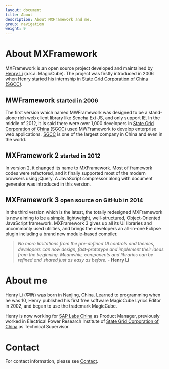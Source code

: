 ```yaml
---
layout: document
title: About
description: About MXFramework and me.
group: navigation
weight: 9
---
```


# About MXFramework
MXFramework is an open source project developed and maintained by [Henry Li](#about-me) (a.k.a. MagicCube).
The project was firstly introduced in 2006 when Henry started his internship in [State Grid Corporation of China (SGCC)](http://www.sgcc.com.cn/ywlm/index.shtml).

## MWFramework <small>started in 2006</small>
The first version which named MWFramework was designed to be a stand-alone rich web client library like Sencha Ext JS, and only support IE.
In the middle of 2012, it is said there were over 1,000 developers in [State Grid Corporation of China (SGCC)](http://www.sgcc.com.cn/ywlm/index.shtml) used MWFramework to develop enterprise web applications.
[SGCC](http://www.sgcc.com.cn/ywlm/index.shtml) is one of the largest company in China and even in the world.

## MXFramework 2 <small>started in 2012</small>
In version 2, it changed its name to MXFramework. Most of framework codes were refactored, and it finally supported most of the modern browsers using jQuery.
A JavaScript compressor along with document generator was introduced in this version. 

## MXFramework 3 <small>open source on GitHub in 2014</small>
In the third version which is the latest, the totally redesigned MXFramework is now aiming to be a simple, lightweight, well-structured, Object-Oriented JavaScript framework.
MXFramework 3 gives up all its UI libraries and uncommonly used utilities, and brings the developers an all-in-one Eclipse plugin including a brand new module-based compiler.

> *No more limitations from the pre-defined UI controls and themes, developers can now design, fast-prototype and implement their ideas from the beginning.*
> *Meanwhie, components and libraries can be refined and shared just as easy as before.* - **Henry Li**   

# About me
Henry Li (李昕) was born in Nanjing, China. Learned to programming when he was 10, Henry published his first free software MagicCube Lyrics Editor in 2002, and began to use the trademark MagicCube. 

Henry is now working for [SAP Labs China](http://www.sap.com) as Product Manager, previously worked in Electrical Power Research Institute of [State Grid Corporation of China](http://www.sgcc.com.cn/ywlm/index.shtml) as Technical Supervisor.

# Contact
For contact information, please see [Contact](contact.html).